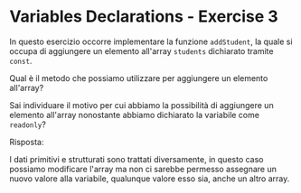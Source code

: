 # Variables Declarations - Exercise 3

In questo esercizio occorre implementare la funzione `addStudent`, la quale si occupa di aggiungere un elemento all'array `students` dichiarato tramite `const`.

Qual è il metodo che possiamo utilizzare per aggiungere un elemento all'array?

Sai individuare il motivo per cui abbiamo la possibilità di aggiungere un elemento all'array nonostante abbiamo dichiarato la variabile come `readonly`?

Risposta:

I dati primitivi e strutturati sono trattati diversamente, in questo caso possiamo modificare l'array ma non ci sarebbe permesso assegnare un nuovo valore alla variabile, qualunque valore esso sia, anche un altro array.